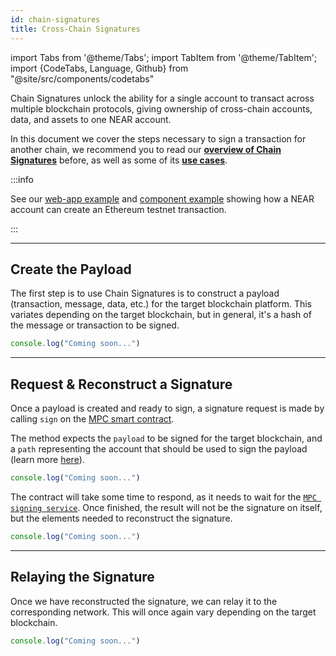 ```yaml
---
id: chain-signatures
title: Cross-Chain Signatures
---
```


import Tabs from '@theme/Tabs';
import TabItem from '@theme/TabItem';
import {CodeTabs, Language, Github} from "@site/src/components/codetabs"

Chain Signatures unlock the ability for a single account to transact across multiple blockchain protocols, giving ownership of cross-chain accounts, data, and assets to one NEAR account.

In this document we cover the steps necessary to sign a transaction for another chain, we recommend you to read our [**overview of Chain Signatures**](../1.concepts/abstraction/chain-signatures.md) before, as well as some of its [**use cases**](../1.concepts/abstraction/signatures/use-case.md).

:::info

See our [web-app example](https://github.com/near-examples/near-multichain) and [component example](https://test.near.social/md1.testnet/widget/chainsig-sign-eth-tx) showing how a NEAR account can create an Ethereum testnet transaction.

::: 

---

## Create the Payload
The first step is to use Chain Signatures is to construct a payload (transaction, message, data, etc.) for the target blockchain platform. This variates depending on the target blockchain, but in general, it's a hash of the message or transaction to be signed.

<Tabs groupId="code-tabs">
  <TabItem value="Ξ Ethereum">
    <Github language="js"
      url="https://github.com/near-examples/near-multichain/blob/main/src/ethereum.js"
      start="18" end="40" />

  </TabItem>

<TabItem value="₿ Bitcoin">

```js
console.log("Coming soon...")
```

</TabItem>

</Tabs>

---

## Request & Reconstruct a Signature 
Once a payload is created and ready to sign, a signature request is made by calling `sign` on the [MPC smart contract](../1.concepts/abstraction/chain-signatures.md#2-signature-request). 

The method expects the `payload` to be signed for the target blockchain, and a `path` representing the account that should be used to sign the payload (learn more [here](../1.concepts/abstraction/chain-signatures.md#2-signature-request)).

<Tabs groupId="code-tabs">
  <TabItem value="Ξ Ethereum">
    <Github language="js"
      url="https://github.com/near-examples/near-multichain/blob/main/src/index.js"
      start="49" end="54" />

  </TabItem>

<TabItem value="₿ Bitcoin">

```js
console.log("Coming soon...")
```

</TabItem>

</Tabs>

The contract will take some time to respond, as it needs to wait for the [`MPC signing service`](../1.concepts/abstraction/chain-signatures.md#3-mpc-signing-service). Once finished, the result will not be the signature on itself, but the elements needed to reconstruct the signature. 

<Tabs groupId="code-tabs">
  <TabItem value="Ξ Ethereum">
    <Github language="js"
      url="https://github.com/near-examples/near-multichain/blob/main/src/ethereum.js"
      start="49" end="57" />

  </TabItem>

<TabItem value="₿ Bitcoin">

```js
console.log("Coming soon...")
```

</TabItem>

</Tabs>

---

## Relaying the Signature

Once we have reconstructed the signature, we can relay it to the corresponding network. This will once again vary depending on the target blockchain.

<Tabs groupId="code-tabs">
  <TabItem value="Ξ Ethereum">
    <Github fname="index.js" language="js"
      url="https://github.com/near-examples/near-multichain/blob/main/src/ethereum.js"
      start="43" end="47" />

  </TabItem>

<TabItem value="₿ Bitcoin">

```js
console.log("Coming soon...")
```

</TabItem>

</Tabs>
